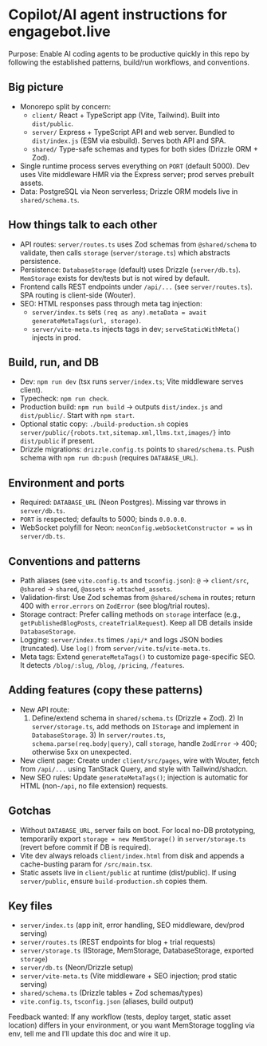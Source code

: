 # Copilot/AI agent instructions for engagebot.live

Purpose: Enable AI coding agents to be productive quickly in this repo by following the established patterns, build/run workflows, and conventions.

## Big picture
- Monorepo split by concern:
  - `client/` React + TypeScript app (Vite, Tailwind). Built into `dist/public`.
  - `server/` Express + TypeScript API and web server. Bundled to `dist/index.js` (ESM via esbuild). Serves both API and SPA.
  - `shared/` Type-safe schemas and types for both sides (Drizzle ORM + Zod).
- Single runtime process serves everything on `PORT` (default 5000). Dev uses Vite middleware HMR via the Express server; prod serves prebuilt assets.
- Data: PostgreSQL via Neon serverless; Drizzle ORM models live in `shared/schema.ts`.

## How things talk to each other
- API routes: `server/routes.ts` uses Zod schemas from `@shared/schema` to validate, then calls `storage` (`server/storage.ts`) which abstracts persistence.
- Persistence: `DatabaseStorage` (default) uses Drizzle (`server/db.ts`). `MemStorage` exists for dev/tests but is not wired by default.
- Frontend calls REST endpoints under `/api/...` (see `server/routes.ts`). SPA routing is client-side (Wouter).
- SEO: HTML responses pass through meta tag injection:
  - `server/index.ts` sets `(req as any).metaData = await generateMetaTags(url, storage)`.
  - `server/vite-meta.ts` injects tags in dev; `serveStaticWithMeta()` injects in prod.

## Build, run, and DB
- Dev: `npm run dev` (tsx runs `server/index.ts`; Vite middleware serves client).
- Typecheck: `npm run check`.
- Production build: `npm run build` → outputs `dist/index.js` and `dist/public/`. Start with `npm start`.
- Optional static copy: `./build-production.sh` copies `server/public/{robots.txt,sitemap.xml,llms.txt,images/}` into `dist/public` if present.
- Drizzle migrations: `drizzle.config.ts` points to `shared/schema.ts`. Push schema with `npm run db:push` (requires `DATABASE_URL`).

## Environment and ports
- Required: `DATABASE_URL` (Neon Postgres). Missing var throws in `server/db.ts`.
- `PORT` is respected; defaults to 5000; binds `0.0.0.0`.
- WebSocket polyfill for Neon: `neonConfig.webSocketConstructor = ws` in `server/db.ts`.

## Conventions and patterns
- Path aliases (see `vite.config.ts` and `tsconfig.json`): `@` → `client/src`, `@shared` → `shared`, `@assets` → `attached_assets`.
- Validation-first: Use Zod schemas from `@shared/schema` in routes; return 400 with `error.errors` on `ZodError` (see blog/trial routes).
- Storage contract: Prefer calling methods on `storage` interface (e.g., `getPublishedBlogPosts`, `createTrialRequest`). Keep all DB details inside `DatabaseStorage`.
- Logging: `server/index.ts` times `/api/*` and logs JSON bodies (truncated). Use `log()` from `server/vite.ts`/`vite-meta.ts`.
- Meta tags: Extend `generateMetaTags()` to customize page-specific SEO. It detects `/blog/:slug`, `/blog`, `/pricing`, `/features`.

## Adding features (copy these patterns)
- New API route:
  1) Define/extend schema in `shared/schema.ts` (Drizzle + Zod). 2) In `server/storage.ts`, add methods on `IStorage` and implement in `DatabaseStorage`. 3) In `server/routes.ts`, `schema.parse(req.body|query)`, call `storage`, handle `ZodError` → 400; otherwise 5xx on unexpected.
- New client page: Create under `client/src/pages`, wire with Wouter, fetch from `/api/...` using TanStack Query, and style with Tailwind/shadcn.
- New SEO rules: Update `generateMetaTags()`; injection is automatic for HTML (non-`/api`, no file extension) requests.

## Gotchas
- Without `DATABASE_URL`, server fails on boot. For local no-DB prototyping, temporarily export `storage = new MemStorage()` in `server/storage.ts` (revert before commit if DB is required).
- Vite dev always reloads `client/index.html` from disk and appends a cache-busting param for `/src/main.tsx`.
- Static assets live in `client/public` at runtime (dist/public). If using `server/public`, ensure `build-production.sh` copies them.

## Key files
- `server/index.ts` (app init, error handling, SEO middleware, dev/prod serving)
- `server/routes.ts` (REST endpoints for blog + trial requests)
- `server/storage.ts` (IStorage, MemStorage, DatabaseStorage, exported `storage`)
- `server/db.ts` (Neon/Drizzle setup)
- `server/vite-meta.ts` (Vite middleware + SEO injection; prod static serving)
- `shared/schema.ts` (Drizzle tables + Zod schemas/types)
- `vite.config.ts`, `tsconfig.json` (aliases, build output)

Feedback wanted: If any workflow (tests, deploy target, static asset location) differs in your environment, or you want MemStorage toggling via env, tell me and I’ll update this doc and wire it up.
